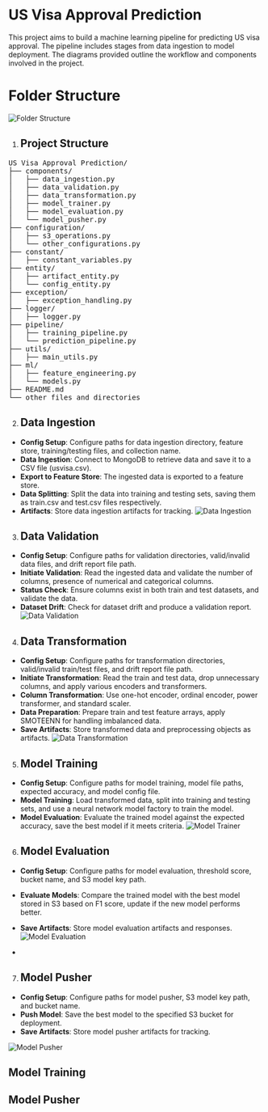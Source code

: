 # US Visa Approval Prediction

This project aims to build a machine learning pipeline for predicting US visa approval. The pipeline includes stages from data ingestion to model deployment. The diagrams provided outline the workflow and components involved in the project.

# Folder Structure
![Folder Structure](https://github.com/nishantrv/US-Visa-Approval-Prediction/assets/18679312/885abe91-cdef-4833-a502-145d5fd46f40)


1. ## Project Structure
<pre>
US Visa Approval Prediction/
├── components/
│   ├── data_ingestion.py
│   ├── data_validation.py
│   ├── data_transformation.py
│   ├── model_trainer.py
│   ├── model_evaluation.py
│   └── model_pusher.py
├── configuration/
│   ├── s3_operations.py
│   └── other_configurations.py
├── constant/
│   ├── constant_variables.py
├── entity/
│   ├── artifact_entity.py
│   └── config_entity.py
├── exception/
│   ├── exception_handling.py
├── logger/
│   ├── logger.py
├── pipeline/
│   ├── training_pipeline.py
│   └── prediction_pipeline.py
├── utils/
│   ├── main_utils.py
├── ml/
│   ├── feature_engineering.py
│   └── models.py
├── README.md
└── other_files_and_directories
</pre>
   
2. ## Data Ingestion
- **Config Setup**: Configure paths for data ingestion directory, feature store, training/testing files, and collection name.
- **Data Ingestion**: Connect to MongoDB to retrieve data and save it to a CSV file (usvisa.csv).
- **Export to Feature Store**: The ingested data is exported to a feature store.
- **Data Splitting**: Split the data into training and testing sets, saving them as train.csv and test.csv files respectively.
- **Artifacts**: Store data ingestion artifacts for tracking.
![Data Ingestion](https://github.com/nishantrv/US-Visa-Approval-Prediction/assets/18679312/0eb36858-5a75-4f2c-899d-89d01a251efb)

3. ## Data Validation
- **Config Setup**: Configure paths for validation directories, valid/invalid data files, and drift report file path.
- **Initiate Validation**: Read the ingested data and validate the number of columns, presence of numerical and categorical columns.
- **Status Check**: Ensure columns exist in both train and test datasets, and validate the data.
- **Dataset Drift**: Check for dataset drift and produce a validation report.
![Data Validation](https://github.com/nishantrv/US-Visa-Approval-Prediction/assets/18679312/36fcacec-664e-4d96-8d0f-47b52bc93ab3)

4. ## Data Transformation
- **Config Setup**: Configure paths for transformation directories, valid/invalid train/test files, and drift report file path.
- **Initiate Transformation**: Read the train and test data, drop unnecessary columns, and apply various encoders and transformers.
- **Column Transformation**: Use one-hot encoder, ordinal encoder, power transformer, and standard scaler.
- **Data Preparation**: Prepare train and test feature arrays, apply SMOTEENN for handling imbalanced data.
- **Save Artifacts**: Store transformed data and preprocessing objects as artifacts.
![Data Transformation](https://github.com/nishantrv/US-Visa-Approval-Prediction/assets/18679312/11f3f822-5e48-4b8d-b2e1-84d80eb1762b)

5. ## Model Training
- **Config Setup**: Configure paths for model training, model file paths, expected accuracy, and model config file.
- **Model Training**: Load transformed data, split into training and testing sets, and use a neural network model factory to train the model.
- **Model Evaluation**: Evaluate the trained model against the expected accuracy, save the best model if it meets criteria.
![Model Trainer](https://github.com/nishantrv/US-Visa-Approval-Prediction/assets/18679312/ffeebbdb-92cc-4ca4-b7be-39e468bcdda4)

6. ## Model Evaluation
  - **Config Setup**: Configure paths for model evaluation, threshold score, bucket name, and S3 model key path.
- **Evaluate Models**: Compare the trained model with the best model stored in S3 based on F1 score, update if the new model performs better.
- **Save Artifacts**: Store model evaluation artifacts and responses.
![Model Evaluation](https://github.com/nishantrv/US-Visa-Approval-Prediction/assets/18679312/0f047176-1cf6-485c-b84a-4b64b0c9131c)

-
7. ## Model Pusher
- **Config Setup**: Configure paths for model pusher, S3 model key path, and bucket name.
- **Push Model**: Save the best model to the specified S3 bucket for deployment.
- **Save Artifacts**: Store model pusher artifacts for tracking.

![Model Pusher](https://github.com/nishantrv/US-Visa-Approval-Prediction/assets/18679312/096460df-aa16-4d1c-883b-71caa4a3be89)



## Model Training


## Model Pusher
